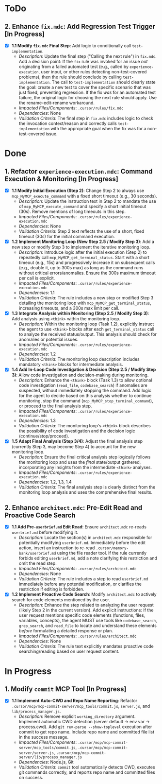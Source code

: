 # ToDo

## 2. Enhance `fix.mdc`: Add Regression Test Trigger [In Progress]
- [x] **1.1 Modify `fix.mdc` Final Step**: Add logic to conditionally call `test-implementation`.
    - *Description*: Update the final step ("Calling the next rule") in `fix.mdc`. Add a decision point: If the `fix` rule was invoked for an issue *not* originating from a failed automated test (e.g., called by `experience-execution`, user input, or other rules detecting non-test-covered problems), then the rule should conclude by calling `test-implementation`. The call to `test-implementation` should clearly state the goal: create a new test to cover the specific scenario that was just fixed, preventing regression. If the fix *was* for an automated test failure, the original logic for choosing the next rule should apply. Use the rename-edit-rename workaround.
    - *Impacted Files/Components*: `.cursor/rules/fix.mdc`
    - *Dependencies*: None
    - *Validation Criteria*: The final step in `fix.mdc` includes logic to check the invocation context/reason and correctly calls `test-implementation` with the appropriate goal when the fix was for a non-test-covered issue.

# Done

## 1. Refactor `experience-execution.mdc`: Command Execution & Monitoring [In Progress]
- [x] **1.1 Modify Initial Execution (Step 2)**: Change Step 2 to always use `mcp_MyMCP_execute_command` with a fixed short timeout (e.g., 30 seconds).
    - *Description*: Update the instruction text in Step 2 to mandate the use of `mcp_MyMCP_execute_command` and specify a short initial timeout (30s). Remove mentions of long timeouts in this step.
    - *Impacted Files/Components*: `.cursor/rules/experience-execution.mdc`
    - *Dependencies*: None
    - *Validation Criteria*: Step 2 text reflects the use of a short, fixed timeout (30s) for the initial command execution.
- [x] **1.2 Implement Monitoring Loop (New Step 2.5 / Modify Step 3)**: Add a new step or modify Step 3 to implement the iterative monitoring loop.
    - *Description*: Introduce logic after the initial execution (Step 2) to repeatedly call `mcp_MyMCP_get_terminal_status`. Start with a short timeout (e.g., 15s) and progressively increase it on subsequent calls (e.g., double it, up to 300s max) as long as the command runs without critical errors/anomalies. Ensure the 300s maximum timeout per call is explicit.
    - *Impacted Files/Components*: `.cursor/rules/experience-execution.mdc`
    - *Dependencies*: 1.1
    - *Validation Criteria*: The rule includes a new step or modified Step 3 detailing the monitoring loop with `mcp_MyMCP_get_terminal_status`, increasing timeouts, and a 300s max limit per call.
- [x] **1.3 Integrate Analysis within Monitoring (Step 2.5 / Modify Step 3)**: Add analysis using `<think>` within the monitoring loop.
    - *Description*: Within the monitoring loop (Task 1.2), explicitly instruct the agent to use `<think>` blocks after each `get_terminal_status` call to analyze the received status/output. This analysis should check for anomalies or potential issues.
    - *Impacted Files/Components*: `.cursor/rules/experience-execution.mdc`
    - *Dependencies*: 1.2
    - *Validation Criteria*: The monitoring loop description includes mandatory `<think>` blocks for intermediate analysis.
- [x] **1.4 Add In-Loop Code Investigation & Decision (Step 2.5 / Modify Step 3)**: Allow code investigation and decision-making during monitoring.
    - *Description*: Enhance the `<think>` block (Task 1.3) to allow optional code investigation (`read_file`, `codebase_search`) if anomalies are suspected, without immediately stopping the command. Add logic for the agent to decide based on this analysis whether to continue monitoring, stop the command (`mcp_MyMCP_stop_terminal_command`), or proceed to the final analysis step.
    - *Impacted Files/Components*: `.cursor/rules/experience-execution.mdc`
    - *Dependencies*: 1.3
    - *Validation Criteria*: The monitoring loop's `<think>` block describes the possibility of code investigation and the decision logic (continue/stop/proceed).
- [x] **1.5 Adapt Final Analysis (Step 3/4)**: Adjust the final analysis step (currently Step 3, may become Step 4) to account for the new monitoring loop.
    - *Description*: Ensure the final critical analysis step logically follows the monitoring loop and uses the *final* state/output gathered, incorporating any insights from the intermediate `<think>` analyses.
    - *Impacted Files/Components*: `.cursor/rules/experience-execution.mdc`
    - *Dependencies*: 1.2, 1.3, 1.4
    - *Validation Criteria*: The final analysis step is clearly distinct from the monitoring loop analysis and uses the comprehensive final results.

## 2. Enhance `architect.mdc`: Pre-Edit Read and Proactive Code Search
- [x] **1.1 Add Pre-`userbrief.md` Edit Read**: Ensure `architect.mdc` re-reads `userbrief.md` before modifying it.
    - *Description*: Locate the section(s) in `architect.mdc` responsible for potentially modifying `userbrief.md`. Immediately before the edit action, insert an instruction to re-read `.cursor/memory-bank/userbrief.md` using the file reader tool. If the rule currently forbids editing `userbrief.md`, add a note clarifying this restriction and omit the read step.
    - *Impacted Files/Components*: `.cursor/rules/architect.mdc`
    - *Dependencies*: None
    - *Validation Criteria*: The rule includes a step to read `userbrief.md` immediately before any potential modification, or clarifies the restriction if editing is forbidden.
- [x] **1.2 Implement Proactive Code Search**: Modify `architect.mdc` to actively search for code elements mentioned by the user.
    - *Description*: Enhance the step related to analyzing the user request (likely Step 2 in the current version). Add explicit instructions: If the user request mentions specific code elements (functions, files, variables, concepts), the agent MUST use tools like `codebase_search`, `grep_search`, and `read_file` to locate and understand these elements *before* formulating a detailed response or plan.
    - *Impacted Files/Components*: `.cursor/rules/architect.mdc`
    - *Dependencies*: None
    - *Validation Criteria*: The rule text explicitly mandates proactive code searching/reading based on user request content.

# In Progress

## 1. Modify `commit` MCP Tool [In Progress]
- [x] **1.1 Implement Auto-CWD and Repo Name Reporting**: Refactor `.cursor/mcp/mcp-commit-server/mcp_tools/commit.js`, `server.js`, and `lib/process_manager.js`.
    - *Description*: Remove explicit `working_directory` argument. Implement automatic CWD detection (server default -> env var -> process.cwd). Add `git rev-parse --show-toplevel` execution after commit to get repo name. Include repo name and committed file list in the success message.
    - *Impacted Files/Components*: `.cursor/mcp/mcp-commit-server/mcp_tools/commit.js`, `.cursor/mcp/mcp-commit-server/server.js`, `.cursor/mcp/mcp-commit-server/lib/process_manager.js`
    - *Dependencies*: Node.js, Git
    - *Validation Criteria*: `commit` tool automatically detects CWD, executes git commands correctly, and reports repo name and committed files on success.